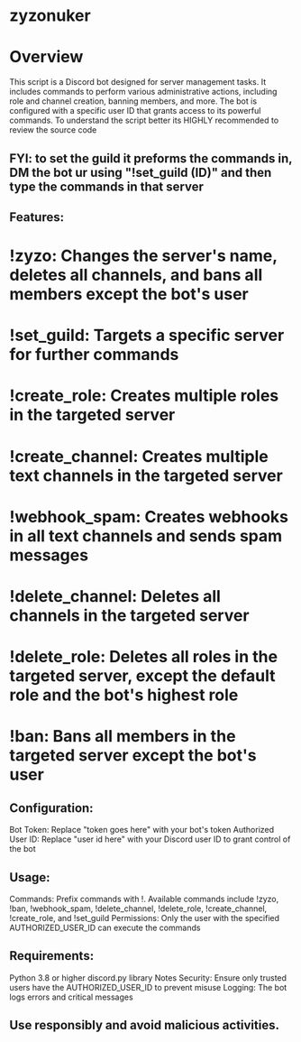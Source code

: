 # zyzonuker

# Overview
This script is a Discord bot designed for server management tasks. It includes commands to perform various administrative actions, including role and channel creation, banning members, and more. The bot is configured with a specific user ID that grants access to its powerful commands. To understand the script better its HIGHLY recommended to review the source code

## FYI: to set the guild it preforms the commands in, DM the bot ur using "!set_guild (ID)" and then type the commands in that server

## Features:

# !zyzo: Changes the server's name, deletes all channels, and bans all members except the bot's user
# !set_guild: Targets a specific server for further commands
# !create_role: Creates multiple roles in the targeted server
# !create_channel: Creates multiple text channels in the targeted server
# !webhook_spam: Creates webhooks in all text channels and sends spam messages
# !delete_channel: Deletes all channels in the targeted server
# !delete_role: Deletes all roles in the targeted server, except the default role and the bot's highest role
# !ban: Bans all members in the targeted server except the bot's user



## Configuration:
Bot Token: Replace "token goes here" with your bot's token
Authorized User ID: Replace "user id here" with your Discord user ID to grant control of the bot



## Usage:
Commands: Prefix commands with !. Available commands include !zyzo, !ban, !webhook_spam, !delete_channel, !delete_role, !create_channel, !create_role, and !set_guild
Permissions: Only the user with the specified AUTHORIZED_USER_ID can execute the commands



## Requirements:
Python 3.8 or higher
discord.py library
Notes
Security: Ensure only trusted users have the AUTHORIZED_USER_ID to prevent misuse
Logging: The bot logs errors and critical messages


## Use responsibly and avoid malicious activities.
